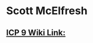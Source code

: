 # Scott McElfresh

## [ICP 9 Wiki Link:](https://github.com/sme1d1/UMKC_DeepLearning2021/wiki/ICP9)
